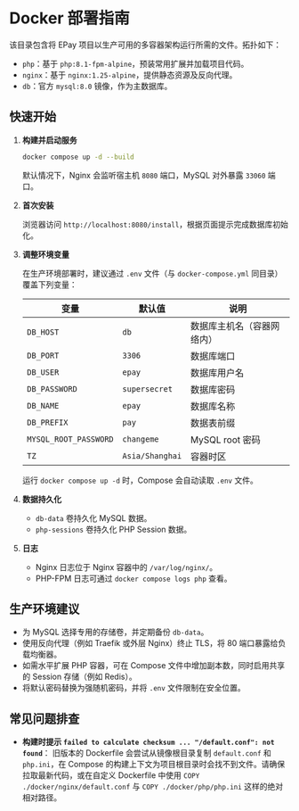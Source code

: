 # Docker 部署指南

该目录包含将 EPay 项目以生产可用的多容器架构运行所需的文件。拓扑如下：

- `php`：基于 `php:8.1-fpm-alpine`，预装常用扩展并加载项目代码。
- `nginx`：基于 `nginx:1.25-alpine`，提供静态资源及反向代理。
- `db`：官方 `mysql:8.0` 镜像，作为主数据库。

## 快速开始

1. **构建并启动服务**

   ```bash
   docker compose up -d --build
   ```

   默认情况下，Nginx 会监听宿主机 `8080` 端口，MySQL 对外暴露 `33060` 端口。

2. **首次安装**

   浏览器访问 `http://localhost:8080/install`，根据页面提示完成数据库初始化。

3. **调整环境变量**

   在生产环境部署时，建议通过 `.env` 文件（与 `docker-compose.yml` 同目录）覆盖下列变量：

   | 变量 | 默认值 | 说明 |
   | ---- | ------ | ---- |
   | `DB_HOST` | `db` | 数据库主机名（容器网络内） |
   | `DB_PORT` | `3306` | 数据库端口 |
   | `DB_USER` | `epay` | 数据库用户名 |
   | `DB_PASSWORD` | `supersecret` | 数据库密码 |
   | `DB_NAME` | `epay` | 数据库名称 |
   | `DB_PREFIX` | `pay` | 数据表前缀 |
   | `MYSQL_ROOT_PASSWORD` | `changeme` | MySQL root 密码 |
   | `TZ` | `Asia/Shanghai` | 容器时区 |

   运行 `docker compose up -d` 时，Compose 会自动读取 `.env` 文件。

4. **数据持久化**

   - `db-data` 卷持久化 MySQL 数据。
   - `php-sessions` 卷持久化 PHP Session 数据。

5. **日志**

   - Nginx 日志位于 Nginx 容器中的 `/var/log/nginx/`。
   - PHP-FPM 日志可通过 `docker compose logs php` 查看。

## 生产环境建议

- 为 MySQL 选择专用的存储卷，并定期备份 `db-data`。
- 使用反向代理（例如 Traefik 或外层 Nginx）终止 TLS，将 80 端口暴露给负载均衡器。
- 如需水平扩展 PHP 容器，可在 Compose 文件中增加副本数，同时启用共享的 Session 存储（例如 Redis）。
- 将默认密码替换为强随机密码，并将 `.env` 文件限制在安全位置。

## 常见问题排查

- **构建时提示 `failed to calculate checksum ... "/default.conf": not found`**：
  旧版本的 Dockerfile 会尝试从镜像根目录复制 `default.conf` 和 `php.ini`，在 Compose 的构建上下文为项目根目录时会找不到文件。请确保拉取最新代码，或在自定义 Dockerfile 中使用 `COPY ./docker/nginx/default.conf` 与 `COPY ./docker/php/php.ini` 这样的绝对相对路径。

